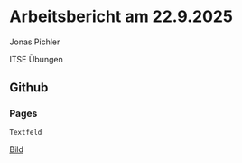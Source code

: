 # Arbeitsbericht am 22.9.2025
Jonas Pichler

ITSE Übungen
## Github  
### Pages

```
Textfeld
```

[Bild]()
